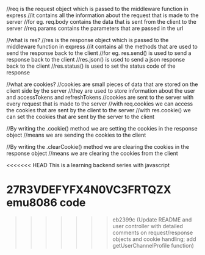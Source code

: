 //req is the request object which is passed to the middleware function in express
//it contains all the information about the request that is made to the server
//for eg. req.body contains the data that is sent from the client to the server
//req.params contains the parameters that are passed in the url

//what is res?
//res is the response object which is passed to the middleware function in express
//it contains all the methods that are used to send the response back to the client
//for eg. res.send() is used to send a response back to the client
//res.json() is used to send a json response back to the client
//res.status() is used to set the status code of the response

//what are cookies?
//cookies are small pieces of data that are stored on the client side by the server
//they are used to store information about the user and accessTokens and refreshTokens
//cookies are sent to the server with every request that is made to the server
//with req.cookies we can access the cookies that are sent by the client to the server
//with res.cookie() we can set the cookies that are sent by the server to the client

//By writing the .cookie() method we are setting the cookies in the response object
//means we are sending the cookies to the client

//By writing the .clearCookie() method we are clearing the cookies in the response object
//means we are clearing the cookies from the client

<<<<<<< HEAD
This is a learning backend series with javascript


27R3VDEFYFX4N0VC3FRTQZX emu8086 code
=======
>>>>>>> eb2399c (Update README and user controller with detailed comments on request/response objects and cookie handling; add getUserChannelProfile function)
